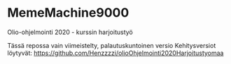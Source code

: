 # MemeMachine9000
Olio-ohjelmointi 2020 - kurssin harjoitustyö

Tässä repossa vain viimeistelty, palautuskuntoinen versio
Kehitysversiot löytyvät: https://github.com/Henzzzzi/olioOhjelmointi2020Harjoitustyomaa
